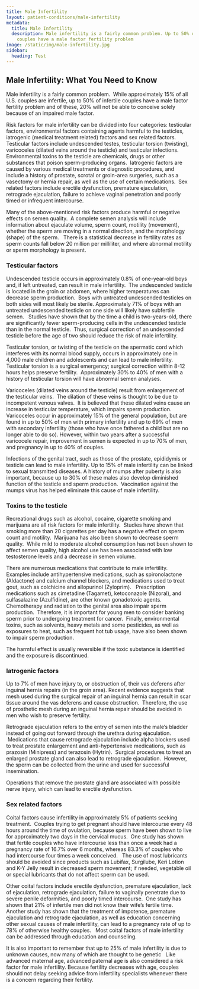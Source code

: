 ```yaml
---
title: Male Infertility
layout: patient-conditions/male-infertility
metadata:
  title: Male Infertility
  description: Male infertility is a fairly common problem. Up to 50% of infertile
    couples have a male factor fertility problem
image: /static/img/male-infertility.jpg
sidebar:
  heading: Test
---
```

## Male Infertility: What You Need to Know

Male infertility is a fairly common problem.  While approximately 15% of all U.S. couples are infertile, up to 50% of infertile couples have a male factor fertility problem and of these, 20% will not be able to conceive solely because of an impaired male factor. 

Risk factors for male infertility can be divided into four categories: testicular factors, environmental factors containing agents harmful to the testicles, iatrogenic (medical treatment related) factors and sex related factors.  Testicular factors include undescended testes, testicular torsion (twisting), varicoceles (dilated veins around the testicle) and testicular infections.  Environmental toxins to the testicle are chemicals, drugs or other substances that poison sperm-producing organs.  Iatrogenic factors are caused by various medical treatments or diagnostic procedures, and include a history of prostate, scrotal or groin-area surgeries, such as a vasectomy or hernia repair, as well as the use of certain medications.  Sex related factors include erectile dysfunction, premature ejaculation, retrograde ejaculation, failure to achieve vaginal penetration and poorly timed or infrequent intercourse.  

Many of the above-mentioned risk factors produce harmful or negative effects on semen quality.  A complete semen analysis will include information about ejaculate volume, sperm count, motility (movement), whether the sperm are moving in a normal direction, and the morphology (shape) of the sperm.   There is a statistical decrease in fertility rates as sperm counts fall below 20 million per milliliter, and where abnormal motility or sperm morphology is present.

### Testicular factors

Undescended testicle occurs in approximately 0.8% of one-year-old boys and, if left untreated, can result in male infertility.  The undescended testicle is located in the groin or abdomen, where higher temperatures can decrease sperm production.  Boys with untreated undescended testicles on both sides will most likely be sterile. Approximately 71% of boys with an untreated undescended testicle on one side will likely have subfertile semen.   Studies have shown that by the time a child is two-years-old, there are significantly fewer sperm-producing cells in the undescended testicle than in the normal testicle.  Thus, surgical correction of an undescended testicle before the age of two should reduce the risk of male infertility.  

Testicular torsion, or twisting of the testicle on the spermatic cord which interferes with its normal blood supply, occurs in approximately one in 4,000 male children and adolescents and can lead to male infertility. Testicular torsion is a surgical emergency; surgical correction within 8-12 hours helps preserve fertility.  Approximately 30% to 40% of men with a history of testicular torsion will have abnormal semen analyses.  

Varicoceles (dilated veins around the testicle) result from enlargement of the testicular veins.  The dilation of these veins is thought to be due to incompetent venous valves.  It is believed that these dilated veins cause an increase in testicular temperature, which impairs sperm production. Varicoceles occur in approximately 15% of the general population, but are found in up to 50% of men with primary infertility and up to 69% of men with secondary infertility (those who have once fathered a child but are no longer able to do so). However, within two years after a successful varicocele repair, improvement in semen is expected in up to 70% of men, and pregnancy in up to 40% of couples.

Infections of the genital tract, such as those of the prostate, epididymis or testicle can lead to male infertility. Up to 15% of male infertility can be linked to sexual transmitted diseases. A history of mumps after puberty is also important, because up to 30% of these males also develop diminished function of the testicle and sperm production.  Vaccination against the mumps virus has helped eliminate this cause of male infertility.  

### Toxins to the testicle

Recreational drugs such as alcohol, cocaine, cigarette smoking and marijuana are all risk factors for male infertility.  Studies have shown that smoking more than 20 cigarettes per day has a negative effect on sperm count and motility.  Marijuana has also been shown to decrease sperm quality.  While mild to moderate alcohol consumption has not been shown to affect semen quality, high alcohol use has been associated with low testosterone levels and a decrease in semen volume.  

There are numerous medications that contribute to male infertility.  Examples include antihypertensive medications, such as spironolactone (Aldactone) and calcium channel blockers, and medications used to treat gout, such as colchicine and allopurinol (Zyloprim).   Prescription medications such as cimetadine (Tagamet), ketoconazole (Nizoral), and sulfasalazine (Azulfidine), are other known gonadotoxic agents.  Chemotherapy and radiation to the genital area also impair sperm production.  Therefore, it is important for young men to consider banking sperm prior to undergoing treatment for cancer.  Finally, environmental toxins, such as solvents, heavy metals and some pesticides, as well as exposures to heat, such as frequent hot tub usage, have also been shown to impair sperm production.  

The harmful effect is usually reversible if the toxic substance is identified and the exposure is discontinued.  

### Iatrogenic factors

Up to 7% of men have injury to, or obstruction of, their vas deferens after inguinal hernia repairs (in the groin area). Recent evidence suggests that mesh used during the surgical repair of an inguinal hernia can result in scar tissue around the vas deferens and cause obstruction.  Therefore, the use of prosthetic mesh during an inguinal hernia repair should be avoided in men who wish to preserve fertility.  

Retrograde ejaculation refers to the entry of semen into the male’s bladder instead of going out forward through the urethra during ejaculation.   Medications that cause retrograde ejaculation include alpha blockers used to treat prostate enlargement and anti-hypertensive medications, such as prazosin (Minipress) and terazosin (Hytrin).  Surgical procedures to treat an enlarged prostate gland can also lead to retrograde ejaculation.  However, the sperm can be collected from the urine and used for successful insemination. 

Operations that remove the prostate gland are associated with possible nerve injury, which can lead to erectile dysfunction. 

### Sex related factors

Coital factors cause infertility in approximately 5% of patients seeking treatment.  Couples trying to get pregnant should have intercourse every 48 hours around the time of ovulation, because sperm have been shown to live for approximately two days in the cervical mucus.  One study has shown that fertile couples who have intercourse less than once a week had a pregnancy rate of 16.7% over 6 months, whereas 83.3% of couples who had intercourse four times a week conceived.   The use of most lubricants should be avoided since products such as Lubifax, Surgilube, Keri Lotion and K-Y Jelly result in decreased sperm movement; if needed, vegetable oil or special lubricants that do not affect sperm can be used.  

Other coital factors include erectile dysfunction, premature ejaculation, lack of ejaculation, retrograde ejaculation, failure to vaginally penetrate due to severe penile deformities, and poorly timed intercourse.  One study has shown that 21% of infertile men did not know their wife’s fertile time.  Another study has shown that the treatment of impotence, premature ejaculation and retrograde ejaculation, as well as education concerning other sexual causes of male infertility, can lead to a pregnancy rate of up to 78% of otherwise healthy couples.   Most coital factors of male infertility can be addressed through education and counseling.

It is also important to remember that up to 25% of male infertility is due to unknown causes, now many of which are thought to be genetic   Like advanced maternal age, advanced paternal age is also considered a risk factor for male infertility. Because fertility decreases with age, couples should not delay seeking advice from infertility specialists whenever there is a concern regarding their fertility.